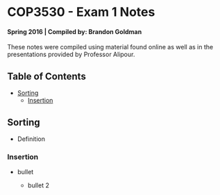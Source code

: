 # COP3530 - Exam 1 Notes
#### Spring 2016 | Compiled by: Brandon Goldman

These notes were compiled using material found online as well as in the presentations provided by Professor Alipour.

## Table of Contents

* [Sorting](#sorting)
	* [Insertion](#insertion)


## Sorting

* Definition
	
### Insertion
* bullet
  * bullet 2
	
	```code
	```
